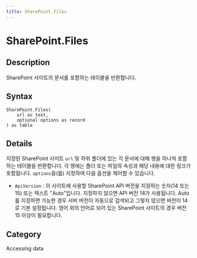 ```yaml
---
title: SharePoint.Files
---
```


# SharePoint.Files


## Description

SharePoint 사이트의 문서를 포함하는 테이블을 반환합니다.


## Syntax

```powerquery
SharePoint.Files(
    url as text,
    optional options as record
) as table
```


## Details

지정된 SharePoint 사이트 <code>url</code> 및 하위 폴더에 있는 각 문서에 대해 행을 하나씩 포함하는 테이블을 반환합니다. 각 행에는 폴더 또는 파일의 속성과 해당 내용에 대한 링크가 포함됩니다. <code>options</code>을(를) 지정하여 다음 옵션을 제어할 수 있습니다.    <ul><li><code>ApiVersion</code> : 이 사이트에 사용할 SharePoint API 버전을 지정하는 숫자(14 또는 15) 또는 텍스트 &quot;Auto&quot;입니다. 지정하지 않으면 API 버전 14가 사용됩니다. Auto를 지정하면 가능한 경우 서버 버전이 자동으로 검색되고 그렇지 않으면 버전이 14로 기본 설정됩니다. 영어 외의 언어로 되어 있는 SharePoint 사이트의 경우 버전 15 이상이 필요합니다.</li></ul>    



## Category
Accessing data
